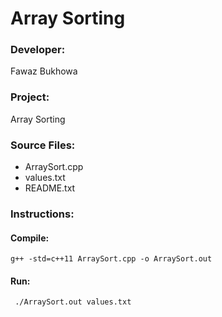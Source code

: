 # Array Sorting

### Developer: 
Fawaz Bukhowa

### Project:
Array Sorting

### Source Files:
- ArraySort.cpp
- values.txt
- README.txt

### Instructions:

#### Compile:
```
g++ -std=c++11 ArraySort.cpp -o ArraySort.out
```
#### Run:
```
 ./ArraySort.out values.txt
```
